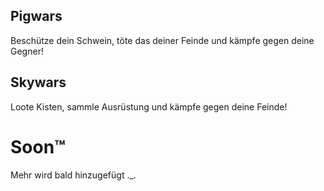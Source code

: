 ## Pigwars
Beschütze dein Schwein, töte das deiner Feinde und kämpfe gegen deine Gegner!

## Skywars
Loote Kisten, sammle Ausrüstung und kämpfe gegen deine Feinde!

# Soon™
Mehr wird bald hinzugefügt ._.
